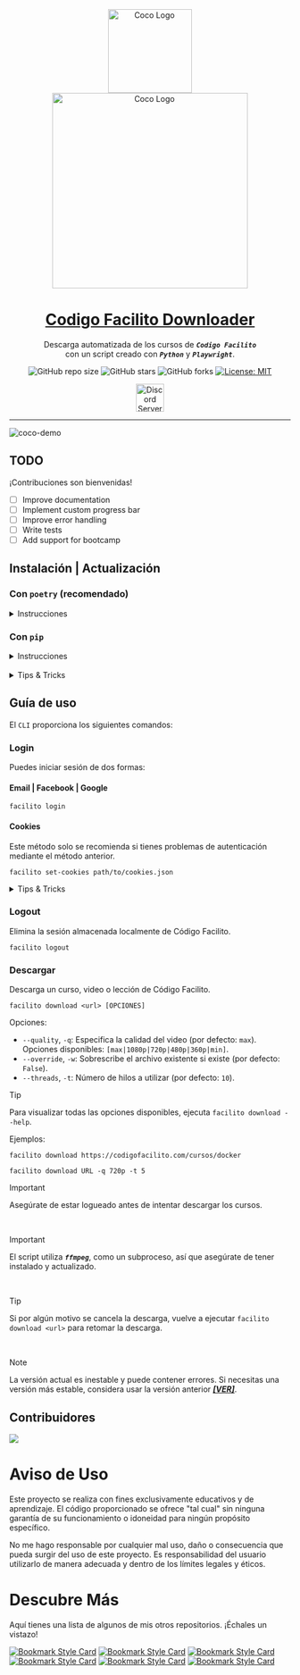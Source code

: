 <!-- markdownlint-disable MD033 MD036 MD041 MD045 MD046 -->
<div align="center">
    <img width="150" src="https://i.imgur.com/dca7pcI.png" alt="Coco Logo">
</div>
<div align="center">
    <img width="350" src="https://i.imgur.com/tZhUf6Y.png" alt="Coco Logo">
</div>
<div align="center">

<h1 style="border-bottom: none">
    <b><a href="https://github.com/ivansaul/codigo_facilito_downloader">Codigo Facilito Downloader</a></b>
</h1>

Descarga automatizada de los cursos de ***`Codigo Facilito`***<br />
con un script creado con ***`Python`*** y ***`Playwright`***.

![GitHub repo size](https://img.shields.io/github/repo-size/ivansaul/codigo_facilito_downloader)
![GitHub stars](https://img.shields.io/github/stars/ivansaul/codigo_facilito_downloader)
![GitHub forks](https://img.shields.io/github/forks/ivansaul/codigo_facilito_downloader)
[![License: MIT](https://img.shields.io/badge/License-MIT-yellow.svg)](https://opensource.org/licenses/MIT)

<a href="https://discord.gg/tDvybtJ7y9">
    <img alt="Discord Server" height="50" src="https://cdn.jsdelivr.net/npm/@intergrav/devins-badges@3/assets/cozy/social/discord-plural_vector.svg">
</a>

</div>

---

![coco-demo](https://github.com/ivansaul/codigo_facilito_downloader/assets/15005581/b3029dda-c5ab-4cd9-97d3-acc61f3be3a0)

## TODO

¡Contribuciones son bienvenidas!

- [ ] Improve documentation
- [ ] Implement custom progress bar
- [ ] Improve error handling
- [ ] Write tests
- [ ] Add support for bootcamp

## Instalación | Actualización

### Con **`poetry`** **(recomendado)**

<details>

<summary>Instrucciones</summary>

## Instalación

Puedes instalar `poetry` en tu sistema siguiendo estos pasos:

1. Instala `poetry` en tu sistema:

   ```console
   pip install poetry
   ```

2. Clona el repositorio:

   ```console
   git clone https://github.com/ivansaul/codigo_facilito_downloader.git
   ```

3. Entra al directorio del repositorio:

   ```console
   cd codigo_facilito_downloader
   ```

4. Instala el paquete:

   ```console
   poetry install
   ```

5. Instala las dependencias de `playwright`:

   ```console
   playwright install chromium
   ```

## Actualización

1. Entra al directorio del repositorio:

   ```console
   cd codigo_facilito_downloader
   ```

2. Actualiza el repositorio:

   ```console
   git reset --hard HEAD
   git pull
   ```

3. Actualiza el paquete:

   ```console
   poetry install
   ```

4. Actualiza las dependencias de `playwright`:

   ```console
   playwright install chromium
   ```

</details>

### Con **`pip`**

<details>

<summary>Instrucciones</summary>

## Instalación y actualización

1. Instala el paquete:

   ```console
   pip install -U git+https://github.com/ivansaul/codigo_facilito_downloader.git
   ```

2. Instala las dependencias de `playwright`:

   ```console
   playwright install chromium
   ```

</details>

<br>

<details>

<summary>Tips & Tricks</summary>

## FFmpeg Instalación

### Ubuntu / Debian

```console
sudo apt install ffmpeg -y
```

### Arch Linux

```console
sudo pacman -S ffmpeg
```

### Windows [[Tutorial]][ffmpeg-youtube]

Puedes descargar la versión de `ffmpeg` para Windows desde [aquí][ffmpeg]. o algún gestor de paquetes como [`Scoop`][scoop] o [`Chocolatey`][chocolatey].

```console
scoop install ffmpeg
```

</details>

## Guía de uso

El `CLI` proporciona los siguientes comandos:

### Login

Puedes iniciar sesión de dos formas:

#### Email | Facebook | Google

```console
facilito login
```

#### Cookies

Este método solo se recomienda si tienes problemas de autenticación mediante el método anterior.

```console
facilito set-cookies path/to/cookies.json
```

<details>

<summary>Tips & Tricks</summary>

## Exportar las cookies

1. Instala la extensión de Chrome [***`GetCookies`***][cookies-extension].
2. Inicia sesión en Código Facilito utilizando el navegador Chrome.
3. Recarga la página.
4. Exporta las cookies en formato `json` desde la extensión de Chrome.

</details>

### Logout

Elimina la sesión almacenada localmente de Código Facilito.

```console
facilito logout
```

### Descargar

Descarga un curso, video o lección de Código Facilito.

```console
facilito download <url> [OPCIONES]
```

Opciones:

- `--quality`, `-q`: Especifica la calidad del video (por defecto: `max`). Opciones disponibles: `[max|1080p|720p|480p|360p|min]`.
- `--override`, `-w`: Sobrescribe el archivo existente si existe (por defecto: `False`).
- `--threads`, `-t`: Número de hilos a utilizar (por defecto: `10`).

> [!TIP]
> Para visualizar todas las opciones disponibles, ejecuta `facilito download --help`.

Ejemplos:

```console
facilito download https://codigofacilito.com/cursos/docker
```

```console
facilito download URL -q 720p -t 5
```

> [!IMPORTANT]
> Asegúrate de estar logueado antes de intentar descargar los cursos.

<br>

> [!IMPORTANT]
> El script utiliza ***`ffmpeg`***, como un subproceso, así que asegúrate de tener instalado y actualizado.

<br>

> [!TIP]
> Si por algún motivo se cancela la descarga, vuelve a ejecutar `facilito download <url>` para retomar la descarga.

<br>

> [!NOTE]
> La versión actual es inestable y puede contener errores. Si necesitas una versión más estable, considera usar la versión anterior [***[VER]***][previous-version].

## Contribuidores

<a href="https://github.com/ivansaul/codigo_facilito_downloader/graphs/contributors">
  <img src="https://contrib.rocks/image?repo=ivansaul/codigo_facilito_downloader" />
</a>

# **Aviso de Uso**

Este proyecto se realiza con fines exclusivamente educativos y de aprendizaje. El código proporcionado se ofrece "tal cual" sin ninguna garantía de su funcionamiento o idoneidad para ningún propósito específico.

No me hago responsable por cualquier mal uso, daño o consecuencia que pueda surgir del uso de este proyecto. Es responsabilidad del usuario utilizarlo de manera adecuada y dentro de los límites legales y éticos.

# Descubre Más

Aquí tienes una lista de algunos de mis otros repositorios. ¡Échales un vistazo!

[![Bookmark Style Card](https://svg.bookmark.style/api?url=https://github.com/ivansaul/codigo_facilito_downloader&mode=light&style=horizontal)](https://github.com/ivansaul/codigo_facilito_downloader)
[![Bookmark Style Card](https://svg.bookmark.style/api?url=https://github.com/ivansaul/platzi-downloader&mode=light&style=horizontal)](https://github.com/ivansaul/platzi-downloader)
[![Bookmark Style Card](https://svg.bookmark.style/api?url=https://github.com/ivansaul/terabox_downloader&mode=light&style=horizontal)](https://github.com/ivansaul/terabox_downloader)
[![Bookmark Style Card](https://svg.bookmark.style/api?url=https://github.com/ivansaul/personal-portfolio&mode=light&style=horizontal)](https://github.com/ivansaul/personal-portfolio)
[![Bookmark Style Card](https://svg.bookmark.style/api?url=https://github.com/ivansaul/flutter_todo_app&mode=light&style=horizontal)](https://github.com/ivansaul/flutter_todo_app)
[![Bookmark Style Card](https://svg.bookmark.style/api?url=https://github.com/ivansaul/Flutter-UI-Kit&mode=light&style=horizontal)](https://github.com/ivansaul/Flutter-UI-Kit)

[scoop]:https://scoop.sh/
[ffmpeg]: https://ffmpeg.org
[chocolatey]: https://community.chocolatey.org
[ffmpeg-youtube]: https://youtu.be/JR36oH35Fgg?si=Gerco7SP8WlZVaKM
[previous-version]: https://github.com/ivansaul/codigo_facilito_downloader/tree/e39524cf4a925fb036c903b5d82306f9e2088ca6
[cookies-extension]: https://chromewebstore.google.com/detail/get-cookiestxt-locally/cclelndahbckbenkjhflpdbgdldlbecc
